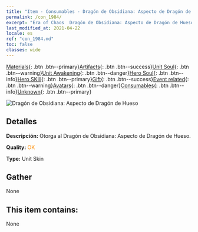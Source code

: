 ```yaml
---
title: "Item - Consumables - Dragón de Obsidiana: Aspecto de Dragón de Hueso"
permalink: /con_1984/
excerpt: "Era of Chaos  Dragón de Obsidiana: Aspecto de Dragón de Hueso"
last_modified_at: 2021-04-22
locale: es
ref: "con_1984.md"
toc: false
classes: wide
---
```

 [Materials](/ItemsES/){: .btn .btn--primary}[Artifacts](/ItemsES/Artifacts/){: .btn .btn--success}[Unit Soul](/ItemsES/UnitSoul/){: .btn .btn--warning}[Unit Awakening](/ItemsES/UnitAwakening/){: .btn .btn--danger}[Hero Soul](/ItemsES/HeroSoul/){: .btn .btn--info}[Hero SKill](/ItemsES/HeroSkill/){: .btn .btn--primary}[Gift](/ItemsES/Gift/){: .btn .btn--success}[Event related](/ItemsES/Events/){: .btn .btn--warning}[Avatars](/ItemsES/Avatars/){: .btn .btn--danger}[Consumables](/ItemsES/Consumables/){: .btn .btn--info}[Unknown](/ItemsES/Unknown/){: .btn .btn--primary}

 ![Dragón de Obsidiana: Aspecto de Dragón de Hueso](/images/u/ti_gulongyinengpifu.jpg)

## Detalles
 **Descripción:** Otorga al Dragón de Obsidiana: Aspecto de Dragón de Hueso.

 **Quality:** <span style="color: #FF8C00">OK</span>

 **Type:** Unit Skin

## Gather

  None

## This item contains:

  None

